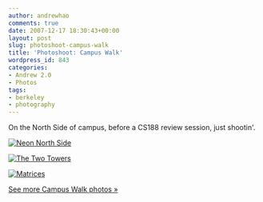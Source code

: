 ```yaml
---
author: andrewhao
comments: true
date: 2007-12-17 18:30:43+00:00
layout: post
slug: photoshoot-campus-walk
title: 'Photoshoot: Campus Walk'
wordpress_id: 843
categories:
- Andrew 2.0
- Photos
tags:
- berkeley
- photography
---
```


On the North Side of campus, before a CS188 review session, just shootin'.

[![Neon North Side](http://farm3.static.flickr.com/2170/2117769606_57f8af2b6b.jpg)](http://www.flickr.com/photos/andrewhao/2117769606/)

[![The Two Towers](http://farm3.static.flickr.com/2228/2116991759_2d976522ae.jpg)](http://www.flickr.com/photos/andrewhao/2116991759/)

[![Matrices](http://farm3.static.flickr.com/2150/2117767762_9c4d687799.jpg)](http://www.flickr.com/photos/andrewhao/2117767762/)

[See more Campus Walk photos »](http://www.flickr.com/photos/andrewhao/sets/72157603481693229/)
